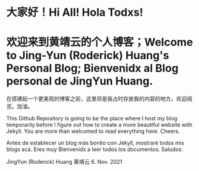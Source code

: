 # 大家好！Hi All! Hola Todxs!
# 欢迎来到黄靖云的个人博客；Welcome to Jing-Yun (Roderick) Huang's Personal Blog; Bienvenidx al Blog personal de JingYun Huang.

  在搭建起一个更美观的博客之前，这里将是我占时存放我的内容的地方。欢迎阅览。加油。

  This Github Repository is going to be the place where I host my blog temporarily
before I figure out how to create a more beautiful website with Jekyll. You are more than welcomed to read everything here. Cheers.

  Antes de establecer un blog más bonito con Jekyll, mostraré todos mis blogs acá. Eres muy Bienvenidx a leer todos los documentos. Saludos.

  JingYun (Roderick) Huang 黄靖云
  6. Nov. 2021
